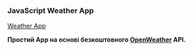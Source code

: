 ### JavaScript Weather App

[Weather App](https://avocado-man.github.io/javascript-weather-app/)

**Простий App на основі безкоштовного [OpenWeather](https://openweathermap.org/) API.**
